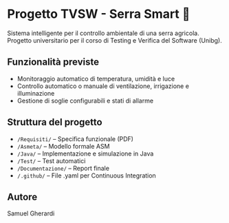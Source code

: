 # Progetto TVSW - Serra Smart 🌱

Sistema intelligente per il controllo ambientale di una serra agricola.  
Progetto universitario per il corso di Testing e Verifica del Software (Unibg).

## Funzionalità previste
- Monitoraggio automatico di temperatura, umidità e luce
- Controllo automatico o manuale di ventilazione, irrigazione e illuminazione
- Gestione di soglie configurabili e stati di allarme

## Struttura del progetto
- `/Requisiti/` – Specifica funzionale (PDF)
- `/Asmeta/` – Modello formale ASM
- `/Java/` – Implementazione e simulazione in Java
- `/Test/` – Test automatici
- `/Documentazione/` – Report finale
- `/.github/` – File .yaml per Continuous Integration

## Autore
Samuel Gherardi